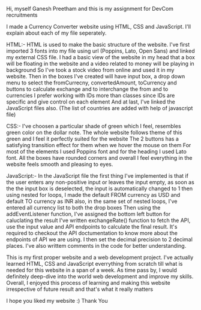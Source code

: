 Hi, myself Ganesh Preetham and this is my assignment for DevCom recruitments

I made a Currency Converter website using HTML, CSS and JavaScript. I'll explain about each of my file seperately.

HTML:-
HTML is used to make the basic structure of the website.
I've first imported 3 fonts into my file using url (Poppins, Lato, Open Sans) and linked my external CSS file.
I had a basic view of the website in my head that a box will be floating in the website and a video related to money will be playing in background
So I've took a stock video from online and used it in my website.
Then in the boxes I've created will have input box, a drop down menu to select the fromCurrecny, convertedAmount, toCurrency and buttons to calculate exchange and to interchange the from and to currencies
I prefer working with IDs more than classes since IDs are specific and give control on each element
And at last, I've linked the JavaScript files also. (The list of countries are added with help of javascript file)

CSS:-
I've choosen a particular shade of green which I feel, resembles green color on the dollar note.
The whole website follows theme of this green and I feel it perfectly suited for the website
The 2 buttons has a satisfying transition effect for them when we hover the mouse on them
For most of the elements I used Poppins font and for the heading I used Lato font.
All the boxes have rounded corners and overall I feel everything in the website feels smooth and pleasing to eyes.


JavaScript:-
In the JavaScript file the first thing I've implemented is that if the user enters any non-positive input or leaves the input empty,
as soon as the the input box is deselected, the input is automatically changed to 1
then using nested for loops, I made the default FROM currency as USD and default TO currency as INR also, in the same set of nested loops, I've entered all currency list to both the drop boxes
Then using the addEventListener function, I've assigned the bottom left button for caluclating the result
I've written exchangeRate() function to fetch the API, use the input value and API endpoints to calculate the final result.
It's required to checkout the API doctumentation to know more about the endpoints of API we are using.
I then set the decimal precision to 2 decimal places.
I've also writtem comments in the code for better understanding.

This is my first proper website and a web development project. I've actually learned HTML, CSS and JavaScript everrything from scratch till what is needed for this website in a span of a week.
As time pass by, I would definitely deep-dive into the world web development and improve my skills.
Overall, I enjoyed this process of learning and making this website irrespective of future result and that's what it really matters

I hope you liked my website :)
Thank You

